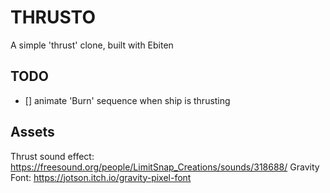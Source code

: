 # THRUSTO

A simple 'thrust' clone, built with Ebiten

## TODO

 - [] animate 'Burn' sequence when ship is thrusting



## Assets

Thrust sound effect: https://freesound.org/people/LimitSnap_Creations/sounds/318688/
Gravity Font: https://jotson.itch.io/gravity-pixel-font